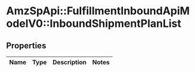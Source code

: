 # AmzSpApi::FulfillmentInboundApiModelV0::InboundShipmentPlanList

## Properties
Name | Type | Description | Notes
------------ | ------------- | ------------- | -------------

